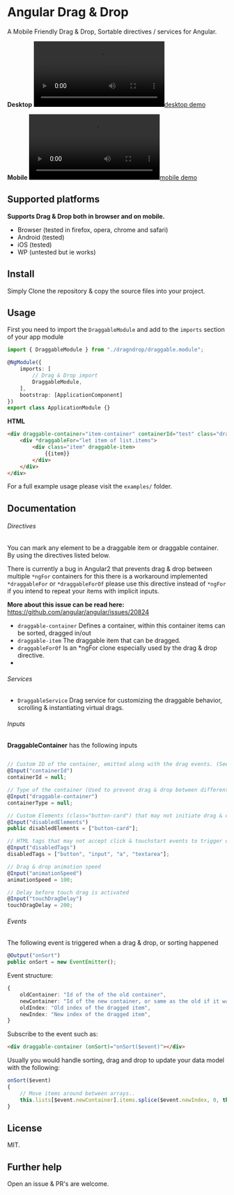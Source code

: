 # Angular Drag & Drop 
A Mobile Friendly Drag & Drop, Sortable directives / services for Angular.

**Desktop**
[![desktop demo](http://giant.gfycat.com/ShortInexperiencedFlicker.webm)](http://giant.gfycat.com/ShortInexperiencedFlicker.webm)

**Mobile**
[![mobile demo](https://giant.gfycat.com/AgonizingWideeyedBanteng.webm)](https://giant.gfycat.com/AgonizingWideeyedBanteng.webm)

## Supported platforms

**Supports Drag & Drop both in browser and on mobile.**
- Browser (tested in firefox, opera, chrome and safari)
- Android (tested)
- iOS (tested)
- WP (untested but ie works)





## Install
Simply Clone the repository & copy the source files into your project.


## Usage

First you need to import the `DraggableModule` and add to the `imports` section of your app module
```typescript
import { DraggableModule } from "./dragndrop/draggable.module";

@NgModule({
	imports: [
		// Drag & Drop import
		DraggableModule,
	],
	bootstrap: [ApplicationComponent]
})
export class ApplicationModule {}
```

**HTML**
```html
<div draggable-container="item-container" containerId="test" class="draggable-container" (onSort)="onSort($event)">
	<div *draggableFor="let item of list.items">
		<div class="item" draggable-item>
			{{item}}
		</div>
	</div>
</div>
```
For a full example usage please visit the `examples/` folder.


## Documentation

###### Directives
You can mark any element to be a draggable item or draggable container. By using the directives listed below.


There is currently a bug in Angular2 that prevents drag & drop between multiple `*ngFor` containers for this there is a workaround implemented `*draggableFor` or `*draggableForOf` please use this directive instead of `*ngFor` if you intend to repeat your items with implicit inputs.

**More about this issue can be read here:**
https://github.com/angular/angular/issues/20824

- `draggable-container` Defines a container, within this container items can be sorted, dragged in/out
- `draggable-item` The draggable item that can be dragged.
- `draggableForOf` Is an *ngFor clone especially used by the drag & drop directive.
- 
###### Services
- `DraggableService` Drag service for customizing the draggable behavior, scrolling & instantiating virtual drags.

###### Inputs
**DraggableContainer** has the following inputs
```typescript

// Custom ID of the container, emitted along with the drag events. (See events section for more)
@Input("containerId")
containerId = null;

// Type of the container (Used to prevent drag & drop between different types of containers)
@Input("draggable-container")
containerType = null;

// Custom Elements (class="button-card") that may not initiate drag & drop
@Input("disabledElements")
public disabledElements = ["button-card"];

// HTML tags that may not accept click & touchstart events to trigger drag & drop
@Input("disabledTags")
disabledTags = ["button", "input", "a", "textarea"];

// Drag & drop animation speed
@Input("animationSpeed")
animationSpeed = 100;

// Delay before touch drag is activated
@Input("touchDragDelay")
touchDragDelay = 200;
```
###### Events
The following event is triggered when a drag & drop, or sorting happened
```typescript
@Output("onSort")
public onSort = new EventEmitter();
```
Event structure:
```typescript
{
	oldContainer: "Id of the of the old container",
	newContainer: "Id of the new container, or same as the old if it was a sorting",
	oldIndex: "Old index of the dragged item",
	newIndex: "New index of the dragged item",
}
```
Subscribe to the event such as:
```html
<div draggable-container (onSort)="onSort($event)"></div>
```
Usually you would handle sorting, drag and drop to update your data model with the following:
```typescript
onSort($event)
{
	// Move items around between arrays..
	this.lists[$event.newContainer].items.splice($event.newIndex, 0, this.lists[$event.oldContainer].items.splice($event.oldIndex, 1)[0]);
}
```

## License
MIT.


## Further help
Open an issue &  PR's are welcome.